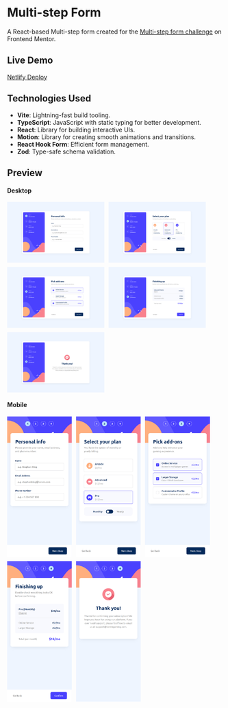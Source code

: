 # Multi-step Form

A React-based Multi-step form created for the [Multi-step form challenge](https://www.frontendmentor.io/challenges/ecommerce-product-page-UPsZ9MJp6) on Frontend Mentor.

## Live Demo

[Netlify Deploy](https://)

## Technologies Used

- **Vite**: Lightning-fast build tooling.
- **TypeScript**: JavaScript with static typing for better development.
- **React**: Library for building interactive UIs.
- **Motion**: Library for creating smooth animations and transitions.
- **React Hook Form**: Efficient form management.
- **Zod**: Type-safe schema validation.

## Preview

#### Desktop

<div align="center" style="display: flex; flex-wrap: wrap; gap: 10px;">
  <img src="/screenshots/desktop-step-1.jpg" width="45%" alt="Desktop Step 1">
  <img src="/screenshots/desktop-step-2.jpg" width="45%" alt="Desktop Step 2">
  <img src="/screenshots/desktop-step-3.jpg" width="45%" alt="Desktop Step 3">
  <img src="/screenshots/desktop-step-4.jpg" width="45%" alt="Desktop Step 4">
  <img src="/screenshots/desktop-step-5.jpg" width="45%" alt="Desktop Step 5">

</div>

#### Mobile

<div align="center" style="display: flex; flex-wrap: wrap; gap: 10px;">
  <img src="/screenshots/mobile-step-1.jpg" width="30%" alt="Mobile Step 1">
  <img src="/screenshots/mobile-step-2.jpg" width="30%" alt="Mobile Step 2">
  <img src="/screenshots/mobile-step-3.jpg" width="30%" alt="Mobile Step 3">
  <img src="/screenshots/mobile-step-4.jpg" width="30%" alt="Mobile Step 4">
  <img src="/screenshots/mobile-step-5.jpg" width="30%" alt="Moble Step 5">
</div>
